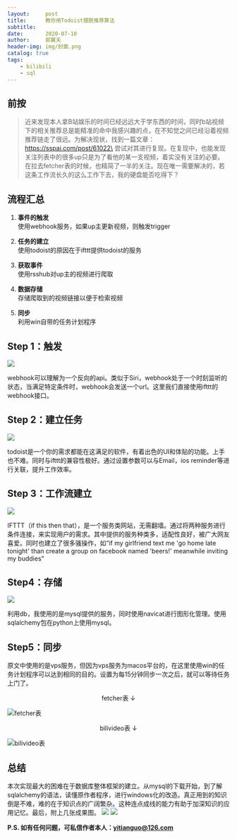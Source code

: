 ```yaml
---
layout:     post
title:      教你用Todoist摆脱推荐算法
subtitle:    
date:       2020-07-10
author:     郭翼天
header-img: img/封面.png
catalog: true
tags:
    - bilibili
    - sql
---
```


## 前按
>近来发现本人拿B站娱乐的时间已经远远大于学东西的时间，同时b站视频下的相关推荐总是能精准的命中我感兴趣的点，在不知觉之间已经沿着视频推荐链走了很远。为解决现状，找到一篇文章：\
>https://sspai.com/post/61022\
>尝试对其进行复现。在复现中，也能发现关注列表中的很多up只是为了看他的某一支视频，着实没有关注的必要。
在拉去fetcher表的时候，也精简了一半的关注。现在唯一需要解决的，若这条工作流长久的这么工作下去，我的硬盘能否吃得下？


## 流程汇总
1. **事件的触发**\
使用webhook服务，如果up主更新视频，则触发trigger

2. **任务的建立**\
使用todoist的原因在于ifttt提供todoist的服务

3. **获取事件**\
使用rsshub对up主的视频进行爬取

4. **数据存储**\
存储爬取到的视频链接以便于检索视频

5. **同步**\
利用win自带的任务计划程序


## Step 1：触发

![](https://tva1.sinaimg.cn/large/007S8ZIlgy1gglxloqni9j307905qwec.jpg)


webhook可以理解为一个反向的api。类似于Siri，webhook处于一个时刻监听的状态，当满足特定条件时，webhook会发送一个url。这里我们直接使用ifttt的webhook接口。

## Step 2：建立任务
![](https://tva1.sinaimg.cn/large/007S8ZIlgy1gglxlp306jj30ip06ljr7.jpg)

todoist是一个你的需求都能在这满足的软件，有着出色的UI和体贴的功能。上手也不难。同时与ifttt的兼容性极好。通过设置参数可以与Email，ios reminder等进行关联，提升工作效率。

## Step 3：工作流建立
![](https://tva1.sinaimg.cn/large/007S8ZIlgy1gglxlpwaprj30a702b07g.jpg)

IFTTT（if this then that），是一个服务类网站，无需翻墙。通过将两种服务进行条件连接，来实现用户的需求。其中提供的服务种类多，适配性良好，被广大网友喜爱。同时也建立了很多骚操作，如“if my girlfriend text me 'go home late tonight' than create a group on facebook named 'beers!' meanwhile inviting my buddies”


## Step4：存储
![](https://tva1.sinaimg.cn/large/007S8ZIlgy1gglxlphkjqj308p07d3yk.jpg)

利用db，我使用的是mysql提供的服务，同时使用navicat进行图形化管理。使用sqlalchemy包在python上使用mysql。


## Step5：同步
原文中使用的是vps服务，但因为vps服务为macos平台的，在这里使用win的任务计划程序可以达到相同的目的。设置为每15分钟同步一次之后，就可以等待任务上门了。

<center>fetcher表 ↓</center>

![fetcher表](https://tva1.sinaimg.cn/large/007S8ZIlgy1gglxlq9smcj30rd0653yn.jpg)



<center>bilivideo表 ↓</center>

![bilivideo表](https://tva1.sinaimg.cn/large/007S8ZIlgy1gglxlqsl2sj30nk05fmxa.jpg)

## 总结
本次实现最大的困难在于数据库整体框架的建立。从mysql的下载开始，到了解sqlalchemy的语法，读懂原作者程序，进行windows化的改造。真正用到的知识倒是不难，难的在于知识点的广阔繁杂。这种连点成线的能力有助于加深知识的应用记忆。最后，附上几张成果图。
![](https://tva1.sinaimg.cn/large/007S8ZIlgy1gglyjid26yj31400u0go9.jpg)
![](https://tva1.sinaimg.cn/large/007S8ZIlgy1gglyjgycztj31400u0wip.jpg)

**P.S. 如有任何问题，可私信作者本人：yitianguo@126.com**